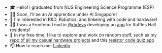 - 🎓 Hello! I graduated from NUS Engineering Science Programme (ESP)
- 🧙‍♀️ Soon, I'll be an AI apprentice under AI Singapore!
- 🤖 I'm interested in R&D, Robotics, and tinkering with code and hardware!
- 👨‍💻 I was a Frontend Lead in [@rhdevs](https://github.com/rhdevs) developing an [app](https://rhapp.lol) for Raffles Hall residents!
- 🌱 In my free time, I like to explore and work on random stuff, such as my [repo of all my casual hardware projects](https://github.com/marcus-ong-qy/casual_projects) and this [resistor code quiz app](https://github.com/marcus-ong-qy/resistor-code-quiz-app)
- 📫 How to reach me: [LinkedIn](https://www.linkedin.com/in/marcus-ong-qy/)

<!---
marcus-ong-qy/marcus-ong-qy is a ✨ special ✨ repository because its `README.md` (this file) appears on your GitHub profile.
You can click the Preview link to take a look at your changes.
--->
